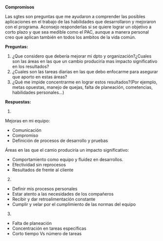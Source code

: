 **Compromisos**

Las sgtes son preguntas que me ayudaron a comprender las posibles aplicaciones en el trabajo de las habilidades que desarrollaron y mejoraron con el programa. Aconsejo responderlas si se quiere lograr un objetivo a corto plazo y que sea medible como el PAC, aunque a manera personal creo que aplican también en todos los ambitos de la vida común.

**Preguntas:**

1. ¿Que considero que debería mejorar mi dpto y organización?¿Cuales son las áreas en las que un cambio produciría mas impacto significativo en los resultados?
2. ¿Cuales son las tareas diarias en las que debo enfocarme para asegurar que aporto en estas áreas?
3. ¿Qué me impide concentrarme en lograr estos resultados?(Por ejemplo, metas opuestas, manejo de quejas, falta de planeación, cometencias, habilidades personales...)

**Respuestas:**

1. 
Mejoras en mi equipo: 
- Comunicación
- Compromiso
- Definición de procesos de desarrollo y pruebas

Áreas en las que el camio produciría un impacto significativo:
- Comportamiento como equipo y fluidez en desarrollos.
- Efectividad sin reprocesos
- Resultados de frente al cliente

2. 
- Definir mis procesos personales
- Estar atento a las necesidades de los compañeros
- Recibir y dar retroalimentación constante
- Cumplir y velar por el cumplimiento de las normas del equipo

3.
- Falta de planeación
- Concentración en tareas específicas
- Corto tiempo Vs número de tareas
